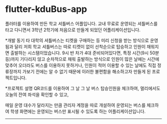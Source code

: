 # flutter-kduBus-app

플러터를 이용하여 만든 학교 셔틀버스 어플입니다.
교내 무료로 운영되는 셔틀버스를 타고 다니면서
3학년 2학기에 처음으로 만들게 되었던 어플리케이션입니다.


*개발 동기
타 대학의 셔틀버스는 티켓을 구매하는 등 미리 신청을 받는 방식으로 운영됨과 달리
저희 학교 셔틀버스는 따로 티켓이 없이 선착순으로 탑승하고 인원이 채워지면 출발하는 시스템이었습니다.
9시 반 차가 4대 준비되어있다면, 특정 시간(9시 50분 등)까지 기다리지 않고 순차적으로 채워 출발하는 방식으로
인원이 많은 날에는 시간에 맞추어 오더라도 버스를 이용하지 못하거나,
인원이 적어 이용할 수 있는 날에도 직접 정류장까지 가보기 전에는 알 수 없기 때문에
이러한 불편함을 해소하고자 만들게 된 프로젝트입니다.

*프로젝트 설명
QR코드를 이용하여 그 날 그 날 버스 탑승인원을 체크하여,
멀리에서도 오늘의 잔여 좌석을 확인할 수 있고,

매일 운영 대수가 달라지는 만큼 관리자 계정을 따로 개설하여 운영되는 버스를 체크하여
학생 화면에는 운영되는 버스만 표시될 수 있도록 하는 어플리케이션입니다.



---------------------------------------------------------



